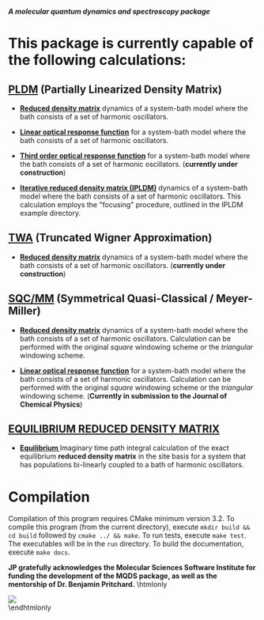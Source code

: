 __*A molecular quantum dynamics and spectroscopy package*__

# This package is currently capable of the following calculations:

<a href="pldm_info.html"><b>PLDM</b></a> (Partially Linearized Density Matrix)
---
* <a href="calculate__pldm__redmat_8f90.html"><b> Reduced density matrix</b></a> dynamics of a system-bath model where the bath consists of a set of harmonic 
 oscillators.
 
* <a href="calculate__pldm__absorption_8f90.html"><b> Linear optical response function</b></a> for a system-bath model where the bath consists 
of a set of harmonic oscillators.

* <a href="calculate__pldm__nonlinear_8f90.html"><b> Third order optical response function</b></a> for a system-bath model where the bath consists 
of a set of harmonic oscillators. (__currently under construction__)

* <a href="calculate__ipldm__redmat_8f90.html"><b> Iterative reduced density matrix (IPLDM)</b></a> dynamics of a system-bath model where the bath consists of a set of harmonic 
 oscillators. This calculation employs the "focusing" procedure, outlined in the IPLDM example directory.

<a href="twa_info.html"><b>TWA</b></a> (Truncated Wigner Approximation)
---

* <a href="calculate__twa__redmat_8f90.html"><b> Reduced density matrix</b></a> dynamics
of a system-bath model where the bath consists of a set of harmonic oscillators.
(__currently under construction__)

<a href="sqc_info.html"><b>SQC/MM</b></a> (Symmetrical Quasi-Classical / Meyer-Miller)
---
* <a href="calculate__sqc__redmat_8f90.html"><b> Reduced density matrix</b></a> dynamics of a system-bath model where the bath 
consists of a set of harmonic oscillators. Calculation
can be performed with the original *square* windowing scheme or the *triangular* windowing scheme.

* <a href="calculate__sqc__absorption_8f90.html"><b> Linear optical response function</b></a> for a system-bath 
model where the bath consists of a set of harmonic oscillators. Calculation can be performed with the original *square*
windowing scheme or the *triangular* windowing scheme.
(__Currently in submission to the Journal of Chemical Physics__)


<a href="equilibrium_info.html"><b>EQUILIBRIUM REDUCED DENSITY MATRIX</b></a>
---
* <a href="calculate__equilibrium__site_8f90.html"><b> Equilibrium </b></a> Imaginary time path integral calculation of the exact equilibrium 
__reduced density matrix__ in the site basis for a system that has populations bi-linearly
coupled to a bath of harmonic oscillators.

# Compilation

Compilation of this program requires CMake minimum version 3.2. 
To compile this program (from the current directory), execute `mkdir build && cd build` 
followed by `cmake ../ && make`. To run tests, execute `make test`. The executables 
will be in the `run` directory. To build the documentation, execute `make docs`.


__JP gratefully acknowledges the Molecular Sciences Software Institute for funding the development of the MQDS package,
 as well as the mentorship of Dr. Benjamin Pritchard.__
\htmlonly 
<div><a href="http://www.molssi.org"><img src="MolSSI-Logo-2.jpg"/></a></div> 
\endhtmlonly

